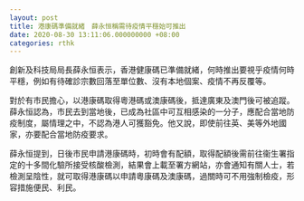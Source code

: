 ```yaml
---
layout: post
title: 港康碼準備就緒　薛永恒稱需待疫情平穩始可推出
date: 2020-08-30 13:11:06.000000000 +08:00
categories: rthk
---
```


創新及科技局局長薛永恒表示，香港健康碼已準備就緒，何時推出要視乎疫情何時平穩，例如有待確診宗數回落至單位數、沒有本地個案、疫情不再反覆等。

對於有市民擔心，以港康碼取得粵港碼或澳康碼後，抵達廣東及澳門後可被追蹤。薛永恒認為，市民去到當地後，已成為社區中可互相感染的一分子，應配合當地防疫制度，屬情理之中，不認為港人可獲豁免。他又說，即使前往英、美等外地國家，亦要配合當地防疫要求。

薛永恒提到，日後市民申請港康碼時，初時會有配額，取得配額後需前往衞生署指定的十多間化驗所接受核酸檢測，結果會上載至署方網站，亦會通知有關人士，若檢測呈陰性，就可取得港康碼以申請粵康碼及澳康碼，過關時可不用強制檢疫，形容措施便民、利民。
